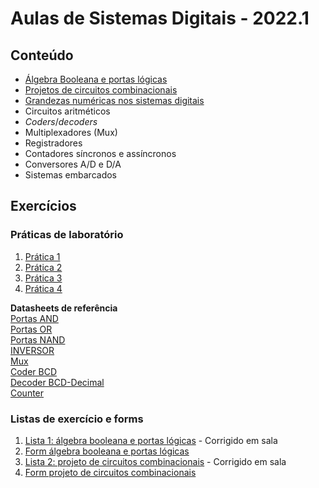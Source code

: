 # Aulas de Sistemas Digitais - 2022.1

## Conteúdo
* [Álgebra Booleana e portas lógicas](sisdig_aulas/sisdig_1.pdf)
* [Projetos de circuitos combinacionais](sisdig_aulas/sisdig_2-1.pdf)
* [Grandezas numéricas nos sistemas digitais](sisdig_aulas/sisdig_3.pdf)
* Circuitos aritméticos
* _Coders_/_decoders_
* Multiplexadores (Mux)
* Registradores
* Contadores síncronos e assíncronos
* Conversores A/D e D/A
* Sistemas embarcados

## Exercícios

### Práticas de laboratório
1. [Prática 1](sisdig_aulas/sisdig_pratica1.md)
2. [Prática 2](/arq_aulas/arq_pratica1.md)
3. [Prática 3](/arq_aulas/arq_pratica2.md)
4. [Prática 4](sisdig_aulas/sisdig_pratica2.md)  

**Datasheets de referência**  
[Portas AND](sisdig_aulas/CD14082BCP_Motorola.pdf)  
[Portas OR](sisdig_aulas/SN74HC32N_Texas.pdf)  
[Portas NAND](sisdig_aulas/CD4011BE_Texas.pdf)  
[INVERSOR](sisdig_aulas/SN74HC04_Philips.pdf)  
[Mux](sisdig_aulas/SN74HC151N_Texas.pdf)  
[Coder BCD](sisdig_aulas/CD4511_Texas.pdf)  
[Decoder BCD-Decimal](sisdig_aulas/CD4028_Texas.pdf)  
[Counter](sisdig_aulas/74HC161_Philips.pdf)

### Listas de exercício e forms
1. [Lista 1: álgebra booleana e portas lógicas](sisdig_aulas/sisdig_exercicios/Lista1-AlgebraBooleana-Gates.pdf) - Corrigido em sala
2. [Form álgebra booleana e portas lógicas](https://forms.gle/5pouUtxLecaapEoL7)
3. [Lista 2: projeto de circuitos combinacionais](sisdig_aulas/sisdig_exercicios/Lista2-ProjetoCircuitosCombinacionais.pdf) - Corrigido em sala
4. [Form projeto de circuitos combinacionais](https://forms.gle/2CthQwVdgyLThFvQ8)    
